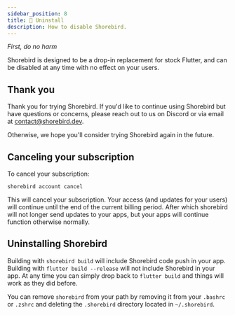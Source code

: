 ```yaml
---
sidebar_position: 8
title: 🛑 Uninstall
description: How to disable Shorebird.
---
```


_First, do no harm_

Shorebird is designed to be a drop-in replacement for stock Flutter,
and can be disabled at any time with no effect on your users.

## Thank you

Thank you for trying Shorebird. If you'd like to continue using Shorebird
but have questions or concerns, please reach out to us on Discord or
via email at [contact@shorebird.dev](mailto:contact@shorebird.dev).

Otherwise, we hope you'll consider trying Shorebird again in the future.

## Canceling your subscription

To cancel your subscription:

`shorebird account cancel`

This will cancel your subscription. Your access (and updates for your users)
will continue until the end of the current billing period. After which
shorebird will not longer send updates to your apps, but your apps will
continue function otherwise normally.

## Uninstalling Shorebird

Building with `shorebird build` will include Shorebird code push in your app.
Building with `flutter build --release` will not include Shorebird in your app.
At any time you can simply drop back to `flutter build` and things will work
as they did before.

You can remove `shorebird` from your path by removing it from your `.bashrc` or
`.zshrc` and deleting the `.shorebird` directory located in `~/.shorebird`.
